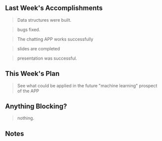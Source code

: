 ## Last Week's Accomplishments

> Data structures were built.

> bugs fixed.

> The chatting APP works successfully

> slides are completed

> presentation was successful.

## This Week's Plan

> See what could be applied in the future "machine learning" prospect of the APP

## Anything Blocking?

> nothing.

## Notes

